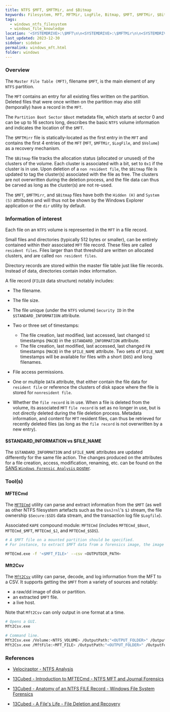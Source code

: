```yaml
---
title: NTFS $MFT, $MFTMir, and $Bitmap
keywords: Filesystem, MFT, MFTMir, LogFile, Bitmap, $MFT, $MFTMir, $Bitmap
tags:
  - windows_ntfs_filesystem
  - windows_file_knowledge
location: '<SYSTEMDRIVE>:\$MFT\n\n<SYSTEMDRIVE>:\$MFTMir\n\n<SYSTEMDRIVE>:\$Bitmap'
last_updated: 2023-12-30
sidebar: sidebar
permalink: windows_mft.html
folder: windows
---
```


### Overview

The `Master File Table (MFT)`, filename `$MFT`, is the main element of any
`NTFS` partition.

The `MFT` contains an entry for all existing files written on the partition.
Deleted files that were once written on the partition may also still
(temporally) have a record in the `MFT`.

The `Partition Boot Sector` `$Boot` metadata file, which starts at sector 0 and
can be up to 16 sectors long, describes the basic `NTFS` volume information and
indicates the location of the `$MFT`.

The `$MFTMirr` file is statically-located as the first entry in the `MFT` and
contains the first 4 entries of the `MFT` (`MFT`, `$MFTMir`, `$LogFile`, and
`$Volume`) as a recovery mechanism.

The `$Bitmap` file tracks the allocation status (allocated or unused) of the
clusters of the volume. Each cluster is associated with a bit, set to `0x1` if
the cluster is in use. Upon deletion of a `non resident file`, the `$Bitmap`
file is updated to tag the cluster(s) associated with the file as free. The
clusters are not overwritten during the deletion process, and the file data can
thus be carved as long as the cluster(s) are not re-used.

The `$MFT`, `$MFTMirr`, and `$Bitmap` files have both the `Hidden (H)` and
`System (S)` attributes and will thus not be shown by the Windows Explorer
application or the `dir` utility by default.

### Information of interest

Each file on an `NTFS` volume is represented in the `MFT` in a file record.

Small files and directories (typically 512 bytes or smaller), can be entirely
contained within their associated `MFT` file record. These files are called
`resident files`. Files larger than that threshold are written on allocated
clusters, and are called `non resident files`.

Directory records are stored within the master file table just like file
records. Instead of data, directories contain index information.

A file record (`FILE0` data structure) notably includes:

  - The filename.

  - The file size.

  - The file unique (under the `NTFS` volume) `Security ID` in the
    `$STANDARD_INFORMATION` attribute.

  - Two or three set of timestamps:
    - The file creation, last modified, last accessed, last changed `SI`
      timestamps (`MACB`) in the `$STANDARD_INFORMATION` attribute.
    - The file creation, last modified, last accessed, last changed `FN`
      timestamps (`MACB`) in the `$FILE_NAME` attribute. Two sets of
      `$FILE_NAME` timestamps will be available for files with a short
      (`DOS`) and long filenames.

 - File access permissions.

 - One or multiple `DATA` attribute, that either contain the file data for
   `resident file` or reference the clusters of disk space where the file is
   stored for `nonresident file`.

 - Whether the `file record` is in use. When a file is deleted from the volume,
   its associated `MFT` `file record` is set as no longer in use, but is not
   directly deleted during the file deletion process. Metadata information, and
   content for `MFT` resident files, can thus be retrieved for recently deleted
   files (as long as the `file record` is not overwritten by a new entry).

#### $STANDARD_INFORMATION vs $FILE_NAME

The `$STANDARD_INFORMATION` and `$FILE_NAME` attributes are updated
differently for the same file action. The changes produced on the attributes
for a file creation, access, modification, renaming, etc. can be found on the
[SANS `Windows Forensic Analysis` poster](https://www.sans.org/security-resources/posters/windows-forensic-analysis/170/download).

### Tool(s)

#### MFTECmd

The [`MFTECmd`](https://github.com/EricZimmerman/MFTECmd) utility can parse and
extract information from the `$MFT` (as well as other NTFS filesystem artefacts
such as the `UsnJrnl`'s `$J` stream, the file ownership `$Secure:$SDS` data
stream, and the transaction log file `$Logfile`).

Associated `KAPE` compound module: `MFTECmd` (includes `MFTECmd_$Boot`,
`MFTECmd_$MFT`, `MFTECmd_$J`, and `MFTECmd_$SDS`).

```bash
# A $MFT file on a mounted partition should be specified.
# For instance, to extract $MFT data from a forensics image, the image should first be mounted and the $MFT specified as <DRIVER_LETTER:\$MFT to MFTECmd.exe.

MFTECmd.exe -f '<$MFT_FILE>' --csv <OUTPUTDIR_PATH>
```

#### Mft2Csv

The [`Mft2Csv`](https://github.com/jschicht/Mft2Csv) utility can parse, decode,
and log information from the MFT to a CSV. It supports getting the `$MFT` from
a variety of sources and notably:
  - a raw/dd image of disk or partition.
  - an extracted `$MFT` file.
  - a live host.

Note that `Mft2Csv` can only output in one format at a time.

```bash
# Opens a GUI.
Mft2Csv.exe

# Command line.
Mft2Csv.exe /Volume:<NTFS_VOLUME> /OutputPath:"<OUTPUT_FOLDER>" /OutputFormat:all /Separator:"<CSV_SEPARATOR>"
Mft2Csv.exe /MftFile:<MFT_FILE> /OutputPath:"<OUTPUT_FOLDER>" /OutputFormat:all /Separator:"<CSV_SEPARATOR>"
```

### References

  - [Velociraptor - NTFS Analysis](https://docs.velociraptor.app/docs/forensic/ntfs/)

  - [13Cubed - Introduction to MFTECmd - NTFS MFT and Journal Forensics](https://www.youtube.com/watch?v=_qElVZJqlGY)

  - [13Cubed - Anatomy of an NTFS FILE Record - Windows File System Forensics](https://www.youtube.com/watch?v=l4IphrAjzeY)

  - [13Cubed - A File's Life - File Deletion and Recovery](https://www.youtube.com/watch?v=4zlk9ZSMa-4)
